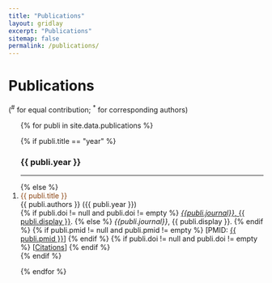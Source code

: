 ```yaml
---
title: "Publications"
layout: gridlay
excerpt: "Publications"
sitemap: false
permalink: /publications/
---
```


# Publications

(<sup>#</sup> for equal contribution; <sup>\*</sup> for corresponding authors)

<ol>
{% for publi in site.data.publications %}

{% if publi.title == "year" %}
<h3>{{ publi.year }}</h3>
<hr />
{% else %}
<li> <span style="color:#8B4513">{{ publi.title }}</span> <br />
{{ publi.authors }} ({{ publi.year }}) <br /> 
{% if publi.doi != null and publi.doi != empty %}
<a href="https://doi.org/{{ publi.doi }}"><i>{{publi.journal}}</i>, {{ publi.display }}</a>.
{% else %}
<i>{{publi.journal}}</i>, {{ publi.display }}.
{% endif %}
{% if publi.pmid != null and publi.pmid != empty %}
[PMID: <a href="https://www.ncbi.nlm.nih.gov/pubmed/{{ publi.pmid }}">{{ publi.pmid }}</a>]
{% endif %}
{% if publi.doi != null and publi.doi != empty %}
[<a href="https://badge.dimensions.ai/details/doi/{{ publi.doi }}">Citations</a>]
{% endif %}
</li>
{% endif %}

{% endfor %}
</ol>
